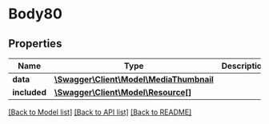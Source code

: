 # Body80

## Properties
Name | Type | Description | Notes
------------ | ------------- | ------------- | -------------
**data** | [**\Swagger\Client\Model\MediaThumbnail**](MediaThumbnail.md) |  | [optional] 
**included** | [**\Swagger\Client\Model\Resource[]**](Resource.md) |  | [optional] 

[[Back to Model list]](../../README.md#documentation-for-models) [[Back to API list]](../../README.md#documentation-for-api-endpoints) [[Back to README]](../../README.md)

